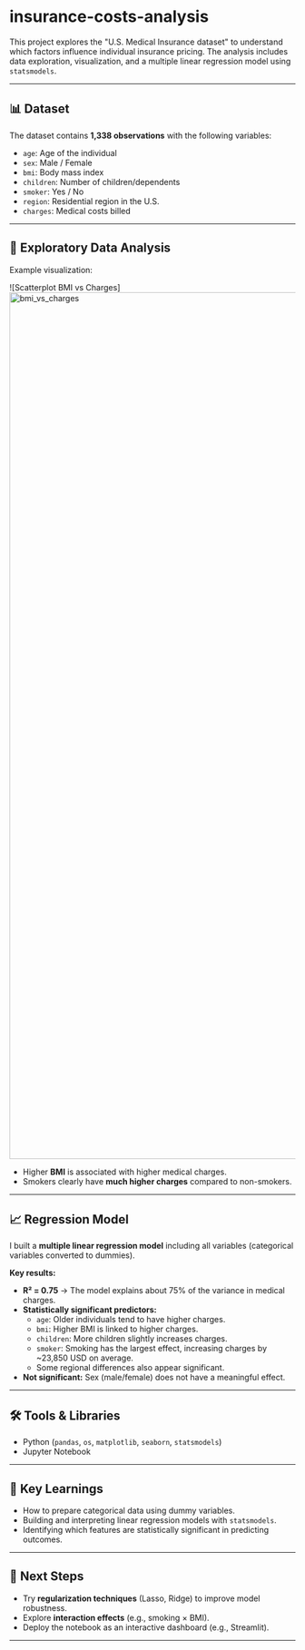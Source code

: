 # insurance-costs-analysis
This project explores the "U.S. Medical Insurance dataset" to understand which factors influence individual insurance pricing. The analysis includes data exploration, visualization, and a multiple linear regression model using `statsmodels`.

---

## 📊 Dataset
The dataset contains **1,338 observations** with the following variables:
- `age`: Age of the individual
- `sex`: Male / Female
- `bmi`: Body mass index
- `children`: Number of children/dependents
- `smoker`: Yes / No
- `region`: Residential region in the U.S.
- `charges`: Medical costs billed

---

## 🔎 Exploratory Data Analysis
Example visualization:  

![Scatterplot BMI vs Charges] <img width="1467" height="1528" alt="bmi_vs_charges" src="https://github.com/user-attachments/assets/12a4ca02-ba24-437b-9ccd-73451e9ff884" />


- Higher **BMI** is associated with higher medical charges.
- Smokers clearly have **much higher charges** compared to non-smokers.

---

## 📈 Regression Model
I built a **multiple linear regression model** including all variables (categorical variables converted to dummies).

**Key results:**
- **R² = 0.75** → The model explains about 75% of the variance in medical charges.  
- **Statistically significant predictors:**
  - `age`: Older individuals tend to have higher charges.
  - `bmi`: Higher BMI is linked to higher charges.
  - `children`: More children slightly increases charges.
  - `smoker`: Smoking has the largest effect, increasing charges by ~23,850 USD on average.
  - Some regional differences also appear significant.
- **Not significant:** Sex (male/female) does not have a meaningful effect.

---

## 🛠 Tools & Libraries
- Python (`pandas`, `os`, `matplotlib`, `seaborn`, `statsmodels`)
- Jupyter Notebook

---

## 📌 Key Learnings
- How to prepare categorical data using dummy variables.
- Building and interpreting linear regression models with `statsmodels`.
- Identifying which features are statistically significant in predicting outcomes.

---

## 🚀 Next Steps
- Try **regularization techniques** (Lasso, Ridge) to improve model robustness.
- Explore **interaction effects** (e.g., smoking × BMI).
- Deploy the notebook as an interactive dashboard (e.g., Streamlit).

---
